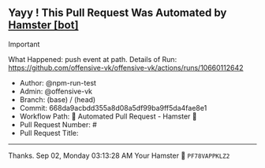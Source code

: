 ## Yayy ! This Pull Request Was Automated by [Hamster [bot]](https://github.com/npm-run-test)

> [!IMPORTANT]
> What Happened: push event at  path.
> Details of Run: https://github.com/offensive-vk/offensive-vk/actions/runs/10660112642

- Author: @npm-run-test
- Admin: @offensive-vk
- Branch:  (base) /  (head)
- Commit: 668da9acbdd355a8d08a5df99ba9ff5da4fae8e1
- Workflow Path: 🤖 Automated Pull Request - Hamster 🐹
- Pull Request Number: #
- Pull Request Title: 

---

Thanks.
Sep 02, Monday 03:13:28 AM
Your Hamster 🐹 <code>PF78VAPPKLZ2</code>

